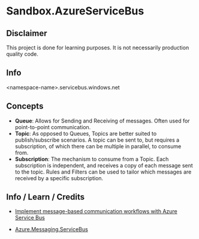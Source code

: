 # Sandbox.AzureServiceBus

## Disclaimer

This project is done for learning purposes. It is not necessarily production quality code.


## Info
\<namespace-name\>.servicebus.windows.net


## Concepts

- __Queue__: Allows for Sending and Receiving of messages. Often used for point-to-point communication.
- __Topic__: As opposed to Queues, Topics are better suited to publish/subscribe scenarios. A topic can be sent to, but requires a subscription, of which there can be multiple in parallel, to consume from.
- __Subscription__: The mechanism to consume from a Topic. Each subscription is independent, and receives a copy of each message sent to the topic. Rules and Filters can be used to tailor which messages are received by a specific subscription.


## Info / Learn / Credits

- [Implement message-based communication workflows with Azure Service Bus](https://docs.microsoft.com/en-us/learn/modules/implement-message-workflows-with-service-bus/)

- [Azure.Messaging.ServiceBus](https://azuresdkdocs.blob.core.windows.net/$web/dotnet/Azure.Messaging.ServiceBus/7.2.1/api/index.html)
